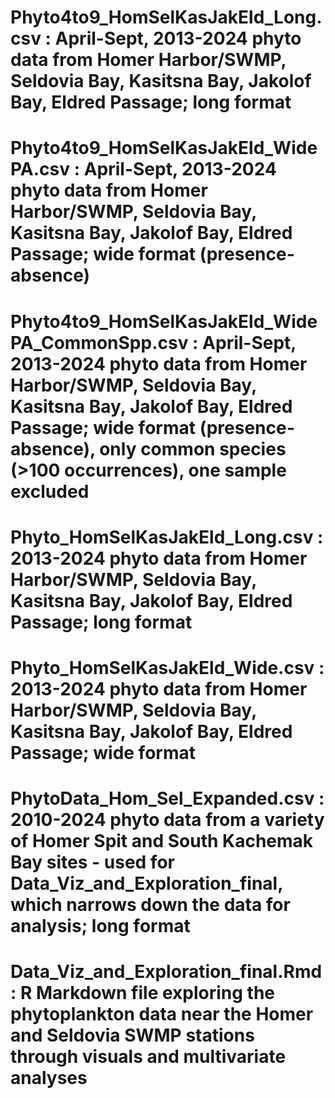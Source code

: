 # Phyto4to9_HomSelKasJakEld_Long.csv : April-Sept, 2013-2024 phyto data from Homer Harbor/SWMP, Seldovia Bay, Kasitsna Bay, Jakolof Bay, Eldred Passage; long format
# Phyto4to9_HomSelKasJakEld_WidePA.csv : April-Sept, 2013-2024 phyto data from Homer Harbor/SWMP, Seldovia Bay, Kasitsna Bay, Jakolof Bay, Eldred Passage; wide format (presence-absence)
# Phyto4to9_HomSelKasJakEld_WidePA_CommonSpp.csv : April-Sept, 2013-2024 phyto data from Homer Harbor/SWMP, Seldovia Bay, Kasitsna Bay, Jakolof Bay, Eldred Passage; wide format (presence-absence), only common species (>100 occurrences), one sample excluded
# Phyto_HomSelKasJakEld_Long.csv : 2013-2024 phyto data from Homer Harbor/SWMP, Seldovia Bay, Kasitsna Bay, Jakolof Bay, Eldred Passage; long format
# Phyto_HomSelKasJakEld_Wide.csv : 2013-2024 phyto data from Homer Harbor/SWMP, Seldovia Bay, Kasitsna Bay, Jakolof Bay, Eldred Passage; wide format
# PhytoData_Hom_Sel_Expanded.csv : 2010-2024 phyto data from a variety of Homer Spit and South Kachemak Bay sites - used for Data_Viz_and_Exploration_final, which narrows down the data for analysis; long format
# Data_Viz_and_Exploration_final.Rmd : R Markdown file exploring the phytoplankton data near the Homer and Seldovia SWMP stations through visuals and multivariate analyses
